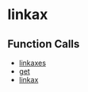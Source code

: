 # linkax

## Function Calls
- [linkaxes](Graphics/linkaxes.md)
- [get](Graphics/get.md)
- [linkax](Graphics/linkax.md)
